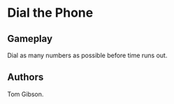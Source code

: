 Dial the Phone
================

Gameplay
--------
Dial as many numbers as possible before time runs out.

Authors
-------
Tom Gibson.